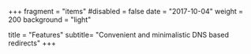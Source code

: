 +++
fragment = "items"
#disabled = false
date = "2017-10-04"
weight = 200
background = "light"

title = "Features"
subtitle= "Convenient and minimalistic DNS based redirects"
+++
